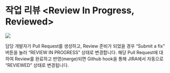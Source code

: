 # 작업 리뷰  &lt;Review In Progress, Reviewed&gt;

![](https://lh6.googleusercontent.com/yWgAFGkDbFWRtBL0pK8JjMUeYIkeyXDLi4JObxmLsrC9j-rsWelg0MENvFznxaGR0CNL4w8gQrYstznrXtyN8dteBt7pyOozPl1SikAmI-U8niuaRx_vP09tqHyIUAIf4kPFJpP-)

담당 개발자가 Pull Request를 생성하고, Review 준비가 되었을 경우 “Submit a fix” 버튼을 눌러 “REVIEW IN PROGRESS” 상태로 변경합니다. 해당 Pull Request에 대하여 Review를 완료하고 반영\(merge\)되면 Github hook을 통해 JIRA에서 자동으로 “REVIEWED” 상태로 변경됩니다.

